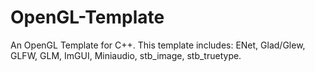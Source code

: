 # OpenGL-Template
An OpenGL Template for C++. This template includes: ENet, Glad/Glew, GLFW, GLM, ImGUI, Miniaudio, stb_image, stb_truetype.
